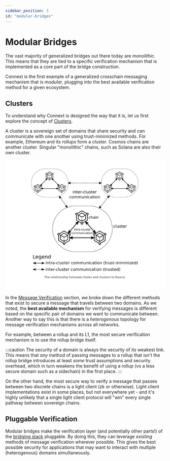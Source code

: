 ```yaml
---
sidebar_position: 3
id: "modular-bridges"
---
```


# Modular Bridges

The vast majority of generalized bridges out there today are *monolithic*. This means that they are tied to a specific verification mechanism that is implemented as a core part of the bridge construction.

Connext is the first example of a generalized crosschain messaging mechanism that is *modular*, plugging into the best available verification method for a given ecosystem. 

## Clusters

To understand why Connext is designed the way that it is, let us first explore the concept of [Clusters](https://blog.celestia.org/clusters/).

A cluster is a sovereign set of domains that share security and can communicate with one another using trust-minimized methods. For example, Ethereum and its rollups form a cluster. Cosmos chains are another cluster. Singular "monolithic" chains, such as Solana are also their own cluster.

![image](../../../static/img/core-concepts/clusters.png)

In the [Message Verification](./verification.md) section, we broke down the different methods that exist to secure a message that travels between two domains. As we noted, the **best available mechanism** for verifying messages is different based on the specific pair of domains we want to communicate between. Another way to say this is that there is a *heterogenous* topology for message verification mechanisms across all networks.

For example, between a rollup and its L1, the most secure verification mechanism is to use the rollup bridge itself. 

:::caution
The security of a domain is always the security of its weakest link. This means that *any* method of passing messages to a rollup that isn't the rollup bridge introduces at least *some* trust assumptions and security overhead, which in turn weakens the benefit of using a rollup (vs a less secure domain such as a sidechain) in the first place.
:::

On the other hand, the most secure way to verify a message that passes between two discrete chains is a light client (zk or otherwise). Light client implementations exist in some places, but not everywhere yet - and it's highly unlikely that a single light client protocol will "win" every single pathway between sovereign chains.

## Pluggable Verification

Modular bridges make the verification layer (and potentially other parts!) of the [bridging stack](./what-is-a-bridge.md) pluggable. By doing this, they can leverage *existing* methods of message verification wherever possible. This gives the best possible security for applications that may want to interact with multiple (heterogenous) domains simultaneously. 